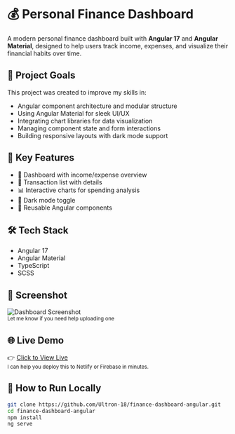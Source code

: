 # 💰 Personal Finance Dashboard

A modern personal finance dashboard built with **Angular 17** and **Angular Material**, designed to help users track income, expenses, and visualize their financial habits over time.

## 🚀 Project Goals

This project was created to improve my skills in:

- Angular component architecture and modular structure
- Using Angular Material for sleek UI/UX
- Integrating chart libraries for data visualization
- Managing component state and form interactions
- Building responsive layouts with dark mode support

## 🧠 Key Features

- 💼 Dashboard with income/expense overview
- 📄 Transaction list with details
- 📊 Interactive charts for spending analysis
- 🌙 Dark mode toggle
- 🔄 Reusable Angular components

## 🛠️ Tech Stack

- Angular 17
- Angular Material
- TypeScript
- SCSS

## 📸 Screenshot

![Dashboard Screenshot](https://your-screenshot-url.com)  
<sub>Let me know if you need help uploading one</sub>

## 🌐 Live Demo

👉 [Click to View Live](https://your-demo-link.netlify.app/)  
<sub>I can help you deploy this to Netlify or Firebase in minutes.</sub>

## 📁 How to Run Locally

```bash
git clone https://github.com/Ultron-18/finance-dashboard-angular.git
cd finance-dashboard-angular
npm install
ng serve
